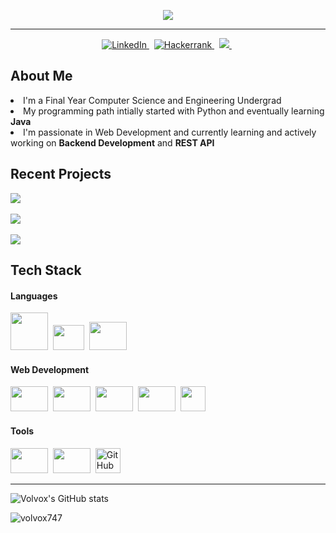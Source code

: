 
<p align="center">
  <img src="https://readme-typing-svg.herokuapp.com/?lines=Hey!+It's+Benson!;I'm+a+passionate+Web+Developer...;I'm+a+consistent+and+a+presistent+learner&font=Orbitron&center=true&width=800&height=50&size=30&color=ffb703">
</p>

<hr>

  
<p align="center">
  <a href="https://www.linkedin.com/in/benson-thomas-ab675118b/">
    <img src="https://img.shields.io/badge/LinkedIn-0077B5?style=for-the-badge&logo=linkedin&logoColor=white" alt="LinkedIn" />
  </a>&nbsp;
  <a href="https://www.hackerrank.com/bensoncr7?h_r=internal-search&hr_r=1">
    <img src="https://img.shields.io/badge/-Hackerrank-2EC866?style=for-the-badge&logo=HackerRank&logoColor=white" alt="Hackerrank" />
  </a>&nbsp;
  <a href="mailto:bensonthomascr7@gmail.com">
    <img  src="https://img.shields.io/badge/Gmail-D14836?style=for-the-badge&logo=gmail&logoColor=white" />
  </a>&nbsp;
</p>


## About Me

<li> I'm a Final Year Computer Science and Engineering Undergrad
<li> My programming path intially started with Python and eventually learning <b>Java</b>
<li> I'm passionate in Web Development and currently learning and actively working on <b>Backend Development</b> and <b>REST API</b>
  


  
## Recent Projects

 <p>
  <div>
    <a href="https://github.com/volvox747/RestAPI">
      <img src="https://github-readme-stats.vercel.app/api/pin/?username=volvox747&repo=RestAPI&theme=tokyonight" />
    </a>
  </div>
  <br/>
  <div>
    <a href="https://github.com/volvox747/CureAI">
      <img src="https://github-readme-stats.vercel.app/api/pin/?username=volvox747&repo=CureAI&theme=tokyonight" />
    </a>
  </div>
    <br/>
    <a href="https://github.com/YuriDevAT/smart-shopping-list">
      <img src="https://github-readme-stats.vercel.app/api/pin/?username=volvox747&repo=newsHub&theme=tokyonight" />
    </a>
</p>



## Tech Stack

#### Languages

<img width="60px" height="60px" src="https://cdn.jsdelivr.net/gh/devicons/devicon/icons/java/java-original-wordmark.svg" />&nbsp;
<img width="50px" height="40px" src="https://cdn.jsdelivr.net/gh/devicons/devicon/icons/javascript/javascript-original.svg" />&nbsp;
<img width="60px" height="45px" src="https://cdn.jsdelivr.net/gh/devicons/devicon/icons/python/python-original-wordmark.svg" />&nbsp;

#### Web Development

<img width="60px" height="40px" src="https://cdn.jsdelivr.net/gh/devicons/devicon/icons/html5/html5-original.svg" />&nbsp;
<img width="60px" height="40px" src="https://cdn.jsdelivr.net/gh/devicons/devicon/icons/css3/css3-original.svg" />&nbsp;
<img width="60px" height="40px" src="https://cdn.jsdelivr.net/gh/devicons/devicon/icons/bootstrap/bootstrap-original.svg" />&nbsp;
<img width="60px" height="40px" src="https://cdn.jsdelivr.net/gh/devicons/devicon/icons/nodejs/nodejs-original.svg" />&nbsp;
<img width="40px" height="40px" src="https://github.com/volvox747/volvox747/blob/main/exjs.png" />&nbsp;

#### Tools

<img width="60px" height="40px" src="https://cdn.jsdelivr.net/gh/devicons/devicon/icons/git/git-original.svg" />&nbsp;
<img width="60px" height="40px" src="https://cdn.jsdelivr.net/gh/devicons/devicon/icons/vscode/vscode-original.svg" />&nbsp;
<img alt="GitHub" width="40px" src="https://github.com/YuriDevAT/YuriDevAT/blob/main/github_.png" />&nbsp;

<hr>

![Volvox's GitHub stats](https://github-readme-stats.vercel.app/api?username=volvox747&show_icons=true&theme=outrun)

<p> <img src="https://komarev.com/ghpvc/?username=volvox747" alt="volvox747" /> </p>


